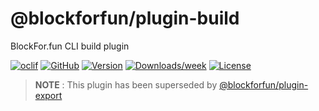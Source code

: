 @blockforfun/plugin-build
=========================

BlockFor.fun CLI build plugin 

[![oclif](https://img.shields.io/badge/cli-oclif-brightgreen.svg)](https://oclif.io)
[![GitHub](https://img.shields.io/github/stars/blockforfun/cli.svg?logo=github)](https://github.com/blockforfun/cli/tree/master/plugins/plugin-build)
[![Version](https://img.shields.io/npm/v/@blockforfun/plugin-build.svg?logo=npm)](https://npmjs.org/package/@blockforfun/plugin-build)
[![Downloads/week](https://img.shields.io/npm/dw/@blockforfun/plugin-build.svg?logo=npm)](https://npmjs.org/package/@blockforfun/plugin-build)
[![License](https://img.shields.io/npm/l/@blockforfun/plugin-build.svg?logo=github)](https://github.com/blockforfun/cli/blob/master/plugins/plugin-build/package.json)

> **NOTE** : This plugin has been superseded by [@blockforfun/plugin-export](../plugin-export)
